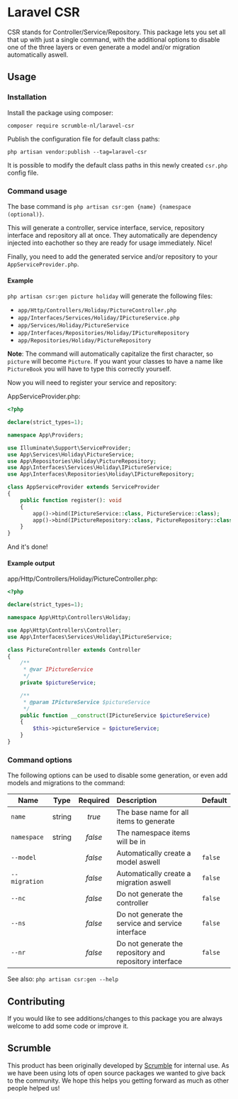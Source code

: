 # Laravel CSR
CSR stands for Controller/Service/Repository. This package lets you set all that up with just a single command, with the additional options to disable one of the three layers or even generate a model and/or migration automatically aswell.

## Usage
### Installation

Install the package using composer:
```
composer require scrumble-nl/laravel-csr
```

Publish the configuration file for default class paths:
```
php artisan vendor:publish --tag=laravel-csr
```

It is possible to modify the default class paths in this newly created `csr.php` config file.

### Command usage

The base command is `php artisan csr:gen {name} {namespace (optional)}`.


This will generate a controller, service interface, service, repository interface and repository all at once. They automatically are dependency injected into eachother so they are ready for usage immediately. Nice!

Finally, you need to add the generated service and/or repository to your `AppServiceProvider.php`.


#### Example

`php artisan csr:gen picture holiday`
will generate the following files:

- `app/Http/Controllers/Holiday/PictureController.php`
- `app/Interfaces/Services/Holiday/IPictureService.php`
- `app/Services/Holiday/PictureService`
- `app/Interfaces/Repositories/Holiday/IPictureRepository`
- `app/Repositories/Holiday/PictureRepository`

**Note**: The command will automatically capitalize the first character, so `picture` will become `Picture`. If you want your classes to have a name like `PictureBook` you will have to type this correctly yourself.

Now you will need to register your service and repository:

AppServiceProvider.php:
```php
<?php

declare(strict_types=1);

namespace App\Providers;

use Illuminate\Support\ServiceProvider;
use App\Services\Holiday\PictureService;
use App\Repositories\Holiday\PictureRepository;
use App\Interfaces\Services\Holiday\IPictureService;
use App\Interfaces\Repositories\Holiday\IPictureRepository;

class AppServiceProvider extends ServiceProvider
{
    public function register(): void
    {
        app()->bind(IPictureService::class, PictureService::class);
        app()->bind(IPictureRepository::class, PictureRepository::class);
    }
}

```

And it's done!

#### Example output


app/Http/Controllers/Holiday/PictureController.php:
```php
<?php

declare(strict_types=1);

namespace App\Http\Controllers\Holiday;

use App\Http\Controllers\Controller;
use App\Interfaces\Services\Holiday\IPictureService;

class PictureController extends Controller
{
    /**
     * @var IPictureService
     */
    private $pictureService;

    /**
     * @param IPictureService $pictureService
     */
    public function __construct(IPictureService $pictureService)
    {
        $this->pictureService = $pictureService;
    }
}
```

### Command options

The following options can be used to disable some generation, or even add models and migrations to the command:

| Name         | Type                                                                                   | Required | Description                         | Default |
|--------------|:----------------------------------------------------------------------------------------:|:----------:|:-------------------------------------| -------- |
| `name`      | string                                                                                 | *true*     | The base name for all items to generate           |  |
| `namespace`       | string                                                                                 | *false*    | The namespace items will be in            | 
| `--model`      |  | *false*    | Automatically create a model aswell                      | `false`
| `--migration` |                                                                                  | *false*    | Automatically create a migration aswell | `false`
| `--nc` |                                                                                  | *false*    | Do not generate the controller | `false`
| `--ns` |                                                                                  | *false*    | Do not generate the service and service interface | `false`
| `--nr` |                                                                                  | *false*    | Do not generate the repository and repository interface | `false`

See also: `php artisan csr:gen --help`

## Contributing
If you would like to see additions/changes to this package you are always welcome to add some code or improve it.

## Scrumble
This product has been originally developed by [Scrumble](https://www.scrumble.nl) for internal use. As we have been using lots of open source packages we wanted to give back to the community. We hope this helps you getting forward as much as other people helped us!
